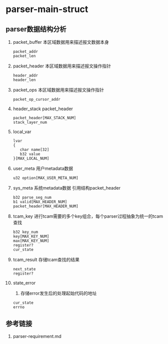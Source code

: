 # parser-main-struct

## parser数据结构分析

1. packet_buffer
    本区域数据用来描述报文数据本身
    ``` strcut or class
    packet_addr
    packet_len
    ```

1. packet_header
    本区域数据用来描述报文操作指针
    ``` strcut or class
    header_addr
    header_len
    ```

1. packet_ops
    本区域数据用来描述报文操作指针
    ``` strcut or class
    packet_op_cursor_addr
    ```

1. header_stack
    packet_header
     ``` strcut or class
    packet_header[MAX_STACK_NUM]
    stack_layer_num
    ```

1. local_var
    
     ``` strcut or class
    lvar
    {
        char name[32]
        b32 value
    }[MAX_LOCAL_NUM]
    ```

1. user_meta
    用户metadata数据
     ``` strcut or class
    u32 option[MAX_USER_META_NUM]
    ```

1. sys_meta
    系统metadata数据
    引用结构packet_header
     ``` strcut or class
    b32 parse_seg_num
    b1 valid[MAX_HEADER_NUM]
    packet_header[MAX_HEADER_NUM]

    ```

1. tcam_key
    进行tcam需要的多个key组合，每个parser过程抽象为统一的tcam查找
     ``` strcut or class
    b32 key_num
    key[MAX_KEY_NUM]
    max[MAX_KEY_NUM]
    register?
    cur_state
    ```

1. tcam_result
    存储tcam查找的结果
     ``` strcut or class
    next_state
    register?
    ```

1. state_error
    1. 存储error发生后的处理起始代码的地址
     ``` strcut or class
    cur_state
    errno
    ```

## 参考链接

1. parser-requirement.md
